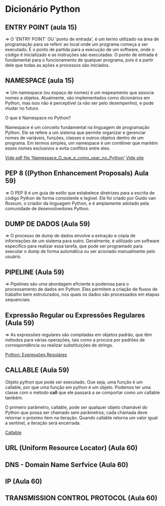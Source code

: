 # Dicionário Python

## ENTRY POINT (aula 15)

=> O 'ENTRY POINT' OU 'ponto de entrada', é um termo utilizado na área de  programação para se referir ao local onde um programa começa a ser executado. É o ponto de partida para a execução de um  software, onde o código é inicializado e as instruções são executadas. O ponto de entrada é fundamental para o funcionamento de qualquer programa, pois é a partir dele que todas as ações e processos são iniciados.

## NAMESPACE (aula 15)

=> Um namespace (ou espaço de nomes) é um mapeamento que associa nomes a objetos. Atualmente, são implementados como dicionários em Python, mas isso não é perceptível (a não ser pelo desempenho), e pode mudar no futuro.

O que é Namespace no Python?

Namespace é um conceito fundamental na linguagem de programação Python. Ele se refere a um sistema que permite organizar e gerenciar nomes de variáveis, funções, classes e outros objetos dentro de um programa. Em termos simples, um namespace é um contêiner que mantém esses nomes exclusivos e evita conflitos entre eles.

[Vide pdf file 'Namespace_O_que_e_como_usar_no_Python'](/docs/Namespace_O_que_e_como_usar_no_Python.pdf)
[Vide site](https://awari.com.br/namespace-o-que-e-e-como-usar-no-python/)

## PEP 8 ((Python Enhancement Proposals) Aula 59)

=> O PEP 8 é um guia de estilo que estabelece diretrizes para a escrita de código Python de forma consistente e legível. Ele foi criado por Guido van Rossum, o criador da linguagem Python, e é amplamente adotado pela comunidade de desenvolvedores Python.

## DUMP DE DADOS (Aula 59)

=> O processo de dump de dados envolve a extração e cópia de informações de um sistema para outro. Geralmente, é utilizado um software específico para realizar essa tarefa, que pode ser programado para executar o dump de forma automática ou ser acionado manualmente pelo usuário.

## PIPELINE (Aula 59)

=> Pipelines são uma abordagem eficiente e poderosa para o processamento de dados em Python. Eles permitem a criação de fluxos de trabalho bem estruturados, nos quais os dados são processados em etapas sequenciais.

## Expressão Regular ou Expressões Regulares (Aula 59)

=> As expressões regulares são compiladas em objetos padrão, que têm métodos para várias operações, tais como a procura por padrões de correspondência ou realizar substituições de strings.

[Python: Expressões Regulares](http://docs.python.org/library/re.html#re-syntax)

## CALLABLE (Aula 59)

Objeto python que pode ser executado. Oue seja, uma função é um callable, por   que uma função em python é um objeto. Podemos ter uma classe com o método __call__ que ele passará a se comportar como um callable também.

O primeiro parâmetro, callable, pode ser qualquer objeto chamável do Python que possa ser chamado sem parâmetros; cada chamada deve retornar o próximo item na iteração. Quando callable retorna um valor igual a sentinel, a iteração será encerrada.

[Callable](https://docs.python.org/pt-br/3.14/c-api/call.html)

## URL (Uniform Resource Locator) (Aula 60)

## DNS - Domain Name Serfvice (Aula 60)

## IP (Aula 60)

## TRANSMISSION CONTROL PROTOCOL (Aula 60)
